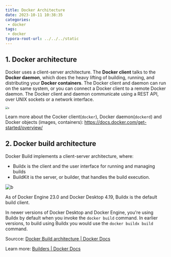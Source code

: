 ```yaml
---
title: Docker Architecture
date: 2023-10-11 10:38:35
categories:
 - docker
tags:
 - docker
typora-root-url: ../../../static
---
```


##  1. Docker architecture

Docker uses a client-server architecture. The **Docker client** talks to the **Docker daemon**, which does the heavy lifting of building, running, and distributing your **Docker containers**. The Docker client and daemon can run on the same system, or you can connect a Docker client to a remote Docker daemon. The Docker client and daemon communicate using a REST API, over UNIX sockets or a network interface. 

<img src="/002-docker-architecture/a.png" alt="a" style="zoom:50%;" />

Learn more about the Cocker client(`docker`), Docker daemon(`dockerd`) and Docker objects (images, containers): https://docs.docker.com/get-started/overview/

## 2. Docker build architecture

Docker Build implements a client-server architecture, where:

- Buildx is the client and the user interface for running and managing builds
- BuildKit is the server, or builder, that handles the build execution.

![b](/002-docker-architecture/b.png)

As of Docker Engine 23.0 and Docker Desktop 4.19, Buildx is the default build client.

In newer versions of Docker Desktop and Docker Engine, you're using Buildx by default when you invoke the `docker build` command. In earlier versions, to build using Buildx you would use the `docker buildx build` command.

Sourcce: [Docker Build architecture | Docker Docs](https://docs.docker.com/build/architecture)

Learn more: [Builders | Docker Docs](https://docs.docker.com/build/builders/)